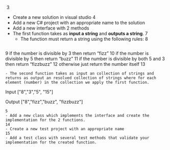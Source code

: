 ​
3
- Create a new solution in visual studio
4
- Add a new C# project with an appropriate name to the solution
- Add a new interface with 2 methods
- The first function takes as __input a string__ and __outputs a string__. 
7
  - The function must return a string using the following rules:
8
  ```
9
  if the number is divisible by 3 then return “fizz”
10
  if the number is divisible by 5 then return “buzz”
11
  if the number is divisible by both 5 and 3 then return “fizzbuzz”
12
  otherwise just return the number itself
13
  ```
- The second function takes as input an collection of strings and returns as output an resolved collection of strings where for each element (number) in the collection we apply the first function. 
```
Input
["8","3","5", "15"]

Output
["8","fizz","buzz", "fizzbuzz"]
```
5
- Add a new class which implements the interface and create the implementation for the 2 functions.
14
- Create a new test project with an appropriate name
15
- Add a test class with several test methods that validate your implementation for the created function.
